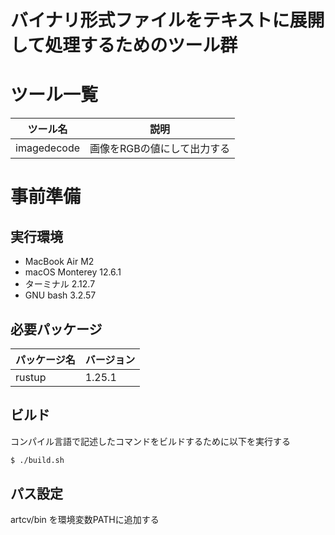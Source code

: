 # バイナリ形式ファイルをテキストに展開して処理するためのツール群

# ツール一覧

| ツール名             | 説明                                                                           |
| -------------------- | ------------------------------------------------------------------------------ |
| imagedecode          | 画像をRGBの値にして出力する                                                     |

# 事前準備
## 実行環境

- MacBook Air M2
- macOS Monterey 12.6.1
- ターミナル 2.12.7
- GNU bash 3.2.57

## 必要パッケージ

| パッケージ名 | バージョン |
| ------------ | ---------- |
| rustup      | 1.25.1      |

## ビルド

コンパイル言語で記述したコマンドをビルドするために以下を実行する
```bash
$ ./build.sh
```

## パス設定

artcv/bin を環境変数PATHに追加する
